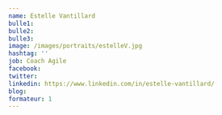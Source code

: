 ```yaml
---
name: Estelle Vantillard
bulle1:  
bulle2: 
bulle3: 
image: /images/portraits/estelleV.jpg
hashtag: ''
job: Coach Agile
facebook: 
twitter:
linkedin: https://www.linkedin.com/in/estelle-vantillard/
blog: 
formateur: 1
---
```

